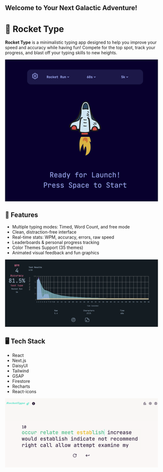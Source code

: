 ## Welcome to Your Next Galactic Adventure!

# 🚀 Rocket Type

**Rocket Type** is a minimalistic typing app designed to help you improve your speed and accuracy while having fun! Compete for the top spot, track your progress, and blast off your typing skills to new heights.

![alt text](<Screenshot 2025-06-20 at 22.29.58.png>)

## 🚩 Features

- Multiple typing modes: Timed, Word Count, and free mode
- Clean, distraction-free interface
- Real-time stats: WPM, accuracy, errors, raw speed
- Leaderboards & personal progress tracking
- Color Themes Support (35 themes)
- Animated visual feedback and fun graphics

![alt text](image-1.png)

## 🖥️ Tech Stack

- React
- Next.js
- DaisyUI
- Tailwind
- GSAP
- Firestore
- Recharts
- React-icons

![alt text](image.png)
